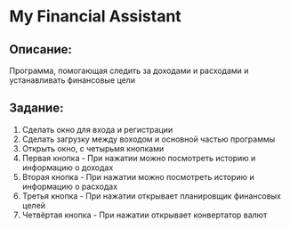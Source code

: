 # My Financial Assistant
## Описание:
Программа, помогающая следить за доходами и расходами и устанавливать финансовые цели
## Задание:
1. Сделать окно для входа и регистрации
2. Сделать загрузку между воходом и основной частью программы
3. Открыть окно, с четырьмя кнопками 
4. Первая кнопка - При нажатии можно посмотреть историю и информацию о доходах
5. Вторая кнопка - При нажатии можно посмотреть историю и информацию о расходах
6. Третья кнопка - При нажатии открывает планировщик финансовых целей
7. Четвёртая кнопка - При нажатии открывает конвертатор валют
